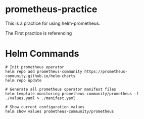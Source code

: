 # prometheus-practice
This is a practice for using helm-prometheus.

The First practice is referencing

# Helm Commands
```
# Init prometheus operator
helm repo add prometheus-community https://prometheus-community.github.io/helm-charts
helm repo update

# Generate all prometheus operator manifest files
helm template monitoring prometheus-community/prometheus -f ./values.yaml > ./manifest.yaml

# Show current configuration values
helm show values prometheus-community/prometheus
``` 
